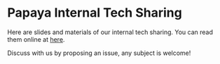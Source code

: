 
# Papaya Internal Tech Sharing

Here are slides and materials of our internal tech sharing.
You can read them online at [here](https://papaya-mobile.github.io/tech-sharing).

Discuss with us by proposing an issue, any subject is welcome!
